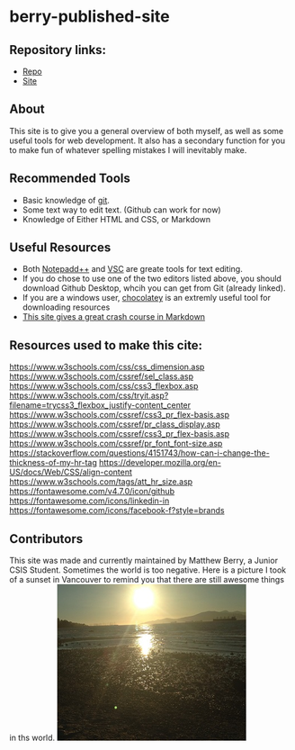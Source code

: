 # berry-published-site

## Repository links:

- [Repo](https://github.com/Infraction71/berry-published-site)
- [Site](https://infraction71.github.io/)

## About
This site is to give you a general overview of both myself, as well as some useful tools for web development. It also has a secondary function for you to make fun of whatever spelling mistakes I will inevitably make.

## Recommended Tools

- Basic knowledge of [git](https://github.com/).
- Some text way to edit text. (Github can work for now)
- Knowledge of Either HTML and CSS, or Markdown

## Useful Resources

- Both [Notepadd++](https://notepad-plus-plus.org/) and [VSC](https://code.visualstudio.com/) are greate tools for text editing. 
- If you do chose to use one of the two editors listed above, you should download Github Desktop, whcih you can get from Git (already linked).
- If you are a windows user, [chocolatey](https://chocolatey.org/) is an extremly useful tool for downloading resources
- [This site gives a great crash course in Markdown](https://www.markdowntutorial.com/)

## Resources used to make this cite:
https://www.w3schools.com/css/css_dimension.asp
https://www.w3schools.com/cssref/sel_class.asp
https://www.w3schools.com/css/css3_flexbox.asp
https://www.w3schools.com/css/tryit.asp?filename=trycss3_flexbox_justify-content_center
https://www.w3schools.com/cssref/css3_pr_flex-basis.asp
https://www.w3schools.com/cssref/pr_class_display.asp
https://www.w3schools.com/cssref/css3_pr_flex-basis.asp
https://www.w3schools.com/cssref/pr_font_font-size.asp
https://stackoverflow.com/questions/4151743/how-can-i-change-the-thickness-of-my-hr-tag
https://developer.mozilla.org/en-US/docs/Web/CSS/align-content
https://www.w3schools.com/tags/att_hr_size.asp
https://fontawesome.com/v4.7.0/icon/github
https://fontawesome.com/icons/linkedin-in
https://fontawesome.com/icons/facebook-f?style=brands


## Contributors

This site was made and currently maintained by Matthew Berry, a Junior CSIS Student. Sometimes the world is too negative. Here is a picture I took of a sunset in Vancouver to remind you that there are still awesome things in ths world.
![Sunset by Matthew Berry](https://github.com/Infraction71/berry-published-site/raw/master/sunset.jpg)

